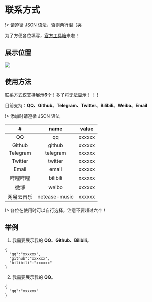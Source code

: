 # 联系方式

!> 请遵循 JSON 语法，否则两行泪（哭

为了方便各位填写，[官方工具箱](https://tools.cuckoo.owo.show/)来啦！

## 展示位置

![](https://cdn.jsdelivr.net/gh/bhaoo/bhao-s-blog@latest/contact1.png)

## 使用方法

联系方式仅支持展示**6**个！多了将无法显示！！！

目前支持：**QQ、Github、Telegram、Twitter、Bilibili、Weibo、Email**

!> 添加时请遵循 JSON 语法

|#|name|value|
|:----:|:----:|:----:|
|QQ|qq|xxxxxx|
|Github|github|xxxxxx|
|Telegram|telegram|xxxxxx|
|Twitter|twitter|xxxxxx|
|Email|email|xxxxxx|
|哔哩哔哩|bilibili|xxxxxx|
|微博|weibo|xxxxxx|
|网易云音乐|netease-music|xxxxxx|

!> 各位在使用时可以自行选择，注意不要超过六个！

## 举例

1. 我需要展示我的 **QQ、Github、Bilibili**。

```
{
  "qq":"xxxxxx",
  "github":"xxxxxx",
  "bilibili":"xxxxxx"
}
```

2. 我需要展示我的 **QQ**。

```
{
  "qq":"xxxxxx"
}
```
